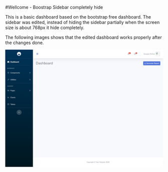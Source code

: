 #Wellcome -  Boostrap Sidebar completely hide

This is a basic dashboard based on the bootstrap free dashboard. The sidebar was edited, instead of hiding the sidebar partially when the screen size is about 768px it hide completely.

The following images shows that the edited dashboard works properly after the changes done.  

![image](https://github.com/MiguelBenalcazar/Bootstrap_sidebar_hide_completely/blob/main/Index%20-%20Generic%20Laptop%20-%202021-8-4%20at%209.20.05%20AM.jpg)
